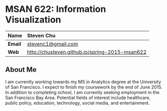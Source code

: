 # MSAN 622: Information Visualization

Name  | Steven Chu
--- | :---
**Email** | stevenc1@gmail.com
**Web** | http://chusteven.github.io/spring-2015-msan622

## About Me

I am currently working towards my MS in Analytics degree at the University of San Francisco. I expect to finish my coursework by the end of June 2015. In addition to completing school, I am currently seeking employment in the San Francisco Bay Area. Potential fields of interest include healthcare, public policy, education, technology, social media, and entertainment.
